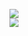 [![](https://img.shields.io/badge/Made%20With-Github%20Spray-lightgrey.svg?style=for-the-badge&logo=github)](https://github.com/Annihil/github-spray#6591)  
[![](https://i.imgur.com/2DrTn0Z.gif)](https://github.com/Annihil/github-spray)